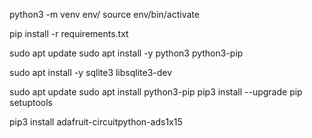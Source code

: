 python3 -m venv env/
source env/bin/activate

pip install -r requirements.txt

sudo apt update
sudo apt install -y python3 python3-pip

sudo apt install -y sqlite3 libsqlite3-dev

sudo apt update
sudo apt install python3-pip
pip3 install --upgrade pip setuptools

pip3 install adafruit-circuitpython-ads1x15
